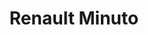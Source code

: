 ---
title: "Renault Minuto"
url: /ciudad-autonoma-de-buenos-aires/renault-minuto-avenida-independencia-2/
shop: reparación de automóviles
---